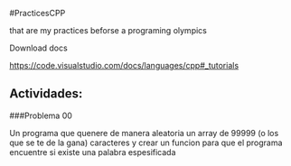#PracticesCPP 

that are my practices beforse a programing olympics 


Download docs 

https://code.visualstudio.com/docs/languages/cpp#_tutorials

Actividades:
---

###Problema 00

Un programa que quenere de manera aleatoria un array de 99999 (o los que se te de la gana) caracteres y crear un funcion para que el programa encuentre si existe una palabra espesificada
